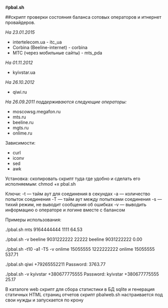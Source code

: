 #**pbal.sh**

##скрипт проверки состояния баланса сотовых операторов и итнернет провайдеров.  

*На 23.01.2015*

- intertelecom.ua - itc_ua
- Corbina (Beeline-internet) - corbina
- МТС (через мобильные сайты) - mts_pda

*На 01.11.2012*

- kyivstar.ua

*На 26.10.2012*

- qiwi.ru

*На 26.09.2011 поддерживаются следующие операторы:*

- moscowsg.megafon.ru
- mts.ru
- beeline.ru
- mgts.ru
- onlime.ru

Зависимости:

- curl
- iconv
- sed
- awk

Установка:
скопировать скрипт туда где удобно и сделать его исполняемым: chmod +x pbal.sh

Ключи:
-t — тайм аут для соединения в секундах 
-a — количество попыток соединения
-T — тайм аут между попытками соединения
-s — тихий режим, не выводит сообщения об ошибках
-v — выводить информацию о операторе и логине вместе с балансом

Примеры использования:

./pbal.sh mts 9164444444 1111
64.53

./pbal.sh -v beeline 9031222222 22222
beeline 9031222222 0.00

./pbal.sh -t10 -a1 -T5 -v onlime 15055555 1222222222
onlime 15055555 537.71

./pbal.sh qiwi +79265552211
Password:
3763.77

./pbal.sh -v kyivstar +380677775555
Password: 
kyivstar +380677775555 25.17


В каталоге web скрипт для сбора статистики в БД sqlite и генерация статичных HTML страниц отчетов
скрипт pbalweb.sh настраивается под свои нужды и запускается по крону
